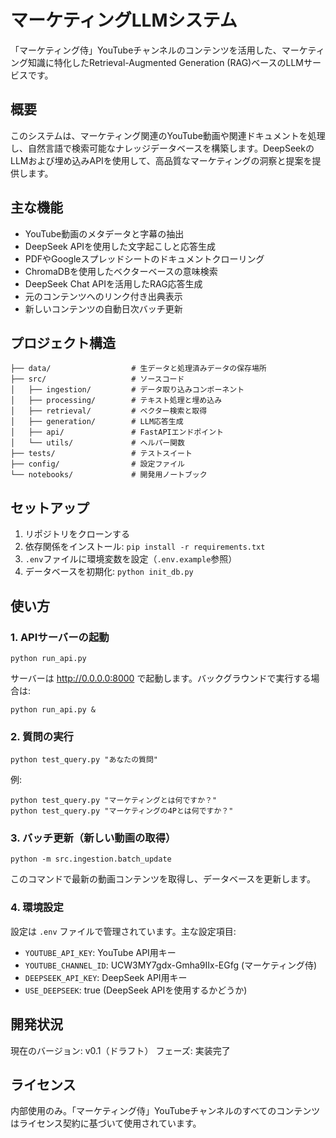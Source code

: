 # マーケティングLLMシステム

「マーケティング侍」YouTubeチャンネルのコンテンツを活用した、マーケティング知識に特化したRetrieval-Augmented Generation (RAG)ベースのLLMサービスです。

## 概要

このシステムは、マーケティング関連のYouTube動画や関連ドキュメントを処理し、自然言語で検索可能なナレッジデータベースを構築します。DeepSeekのLLMおよび埋め込みAPIを使用して、高品質なマーケティングの洞察と提案を提供します。

## 主な機能

- YouTube動画のメタデータと字幕の抽出
- DeepSeek APIを使用した文字起こしと応答生成
- PDFやGoogleスプレッドシートのドキュメントクローリング
- ChromaDBを使用したベクターベースの意味検索
- DeepSeek Chat APIを活用したRAG応答生成
- 元のコンテンツへのリンク付き出典表示
- 新しいコンテンツの自動日次バッチ更新

## プロジェクト構造

```
├── data/                  # 生データと処理済みデータの保存場所
├── src/                   # ソースコード
│   ├── ingestion/         # データ取り込みコンポーネント
│   ├── processing/        # テキスト処理と埋め込み
│   ├── retrieval/         # ベクター検索と取得
│   ├── generation/        # LLM応答生成
│   ├── api/               # FastAPIエンドポイント
│   └── utils/             # ヘルパー関数
├── tests/                 # テストスイート
├── config/                # 設定ファイル
└── notebooks/             # 開発用ノートブック
```

## セットアップ

1. リポジトリをクローンする
2. 依存関係をインストール: `pip install -r requirements.txt`
3. `.env`ファイルに環境変数を設定（`.env.example`参照）
4. データベースを初期化: `python init_db.py`

## 使い方

### 1. APIサーバーの起動

```
python run_api.py
```

サーバーは http://0.0.0.0:8000 で起動します。バックグラウンドで実行する場合は:

```
python run_api.py &
```

### 2. 質問の実行

```
python test_query.py "あなたの質問"
```

例:
```
python test_query.py "マーケティングとは何ですか？"
python test_query.py "マーケティングの4Pとは何ですか？"
```

### 3. バッチ更新（新しい動画の取得）

```
python -m src.ingestion.batch_update
```

このコマンドで最新の動画コンテンツを取得し、データベースを更新します。

### 4. 環境設定

設定は `.env` ファイルで管理されています。主な設定項目:
- `YOUTUBE_API_KEY`: YouTube API用キー
- `YOUTUBE_CHANNEL_ID`: UCW3MY7gdx-Gmha9IIx-EGfg (マーケティング侍)
- `DEEPSEEK_API_KEY`: DeepSeek API用キー
- `USE_DEEPSEEK`: true (DeepSeek APIを使用するかどうか)

## 開発状況

現在のバージョン: v0.1（ドラフト）
フェーズ: 実装完了

## ライセンス

内部使用のみ。「マーケティング侍」YouTubeチャンネルのすべてのコンテンツはライセンス契約に基づいて使用されています。 